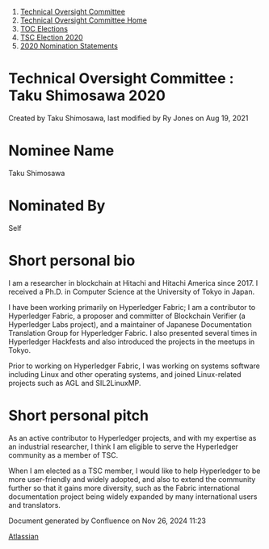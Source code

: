 1. [Technical Oversight Committee](index.html)
2. [Technical Oversight Committee Home](Technical-Oversight-Committee-Home_21430274.html)
3. [TOC Elections](TOC-Elections_21448771.html)
4. [TSC Election 2020](TSC-Election-2020_21434260.html)
5. [2020 Nomination Statements](2020-Nomination-Statements_21451712.html)

# Technical Oversight Committee : Taku Shimosawa 2020

Created by Taku Shimosawa, last modified by Ry Jones on Aug 19, 2021

# Nominee Name

Taku Shimosawa

# Nominated By

Self

# Short personal bio

I am a researcher in blockchain at Hitachi and Hitachi America since 2017. I received a Ph.D. in Computer Science at the University of Tokyo in Japan.

I have been working primarily on Hyperledger Fabric; I am a contributor to Hyperledger Fabric, a proposer and committer of Blockchain Verifier (a Hyperledger Labs project), and a maintainer of Japanese Documentation Translation Group for Hyperledger Fabric. I also presented several times in Hyperledger Hackfests and also introduced the projects in the meetups in Tokyo.

Prior to working on Hyperledger Fabric, I was working on systems software including Linux and other operating systems, and joined Linux-related projects such as AGL and SIL2LinuxMP.

# Short personal pitch

As an active contributor to Hyperledger projects, and with my expertise as an industrial researcher, I think I am eligible to serve the Hyperledger community as a member of TSC.

When I am elected as a TSC member, I would like to help Hyperledger to be more user-friendly and widely adopted, and also to extend the community further so that it gains more diversity, such as the Fabric international documentation project being widely expanded by many international users and translators.

Document generated by Confluence on Nov 26, 2024 11:23

[Atlassian](http://www.atlassian.com/)
